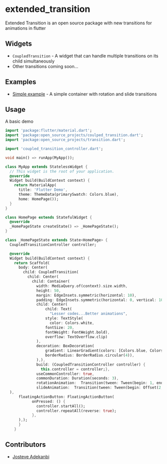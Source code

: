 # extended_transition
Extended Transition is an open source package with new transitions for animations in flutter


## Widgets
 * `CoupledTransition` - A widget that can handle multiple transitions on its child simultaneously
 * Other transitions coming soon...

## Examples

* [Simple example](https://github.com/JosteveGit/coupled_transition_example) - A simple container with rotation and slide transitions


## Usage

A basic demo
```dart
import 'package:flutter/material.dart';
import 'package:open_source_projects/coulped_transition.dart';
import 'package:open_source_projects/transition.dart';

import 'coupled_transition_controller.dart';

void main() => runApp(MyApp());

class MyApp extends StatelessWidget {
  // This widget is the root of your application.
  @override
  Widget build(BuildContext context) {
    return MaterialApp(
      title: 'Flutter Demo',
	  theme: ThemeData(primarySwatch: Colors.blue),
	  home: HomePage());
  }
}

class HomePage extends StatefulWidget {
  @override
  _HomePageState createState() => _HomePageState();
}

class _HomePageState extends State<HomePage> {
  CoupledTransitionController controller;

  @override
  Widget build(BuildContext context) {
    return Scaffold(
      body: Center(
        child: CoupledTransition(
          child: Center(
            child: Container(
              width: MediaQuery.of(context).size.width,
			  height: 50,
			  margin: EdgeInsets.symmetric(horizontal: 10),
			  padding: EdgeInsets.symmetric(horizontal: 0, vertical: 10),
			  child: Center(
                  child: Text(
	                "Lesser codes...Better animations",
				  style: TextStyle(
                    color: Colors.white,
				  fontSize: 20,
				  fontWeight: FontWeight.bold),
				  overflow: TextOverflow.clip)
			  ),
		      decoration: BoxDecoration(
                  gradient: LinearGradient(colors: [Colors.blue, Colors.red]),
				  borderRadius: BorderRadius.circular(4)),
			  ),),
		      build: (CoupledTransitionController controller) {
	            this.controller = controller;},
			  useCommonController: true,
			  commonDuration: Duration(seconds: 3),
			  rotationAnimation:  Transition(tween: Tween(begin: 1, end: 4), curve: Curves.ease),
			  slideAnimation:  Transition(tween: Tween(begin: Offset(2, 0), end: Offset.zero)),),
  ),
	  floatingActionButton: FloatingActionButton(
	        onPressed: () {
	          controller.startAll();
			  controller.repeatAll(reverse: true);
			},
	  ),);
	  }
	}
```

## Contributors
  * [Josteve Adekanbi](https://github.com/JosteveGit)


